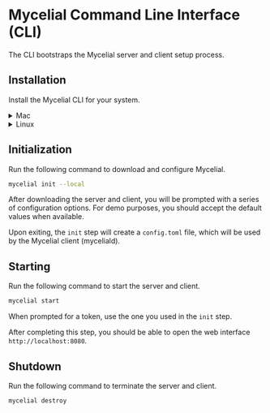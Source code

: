 # Mycelial Command Line Interface (CLI)

The CLI bootstraps the Mycelial server and client setup process.

## Installation


Install the Mycelial CLI for your system.

<details>
  <summary>Mac</summary>

  ```sh
  brew install mycelial/tap/mycelial
  ```

</details>

<details>
  <summary>Linux</summary>

  <details>
  <summary>Debian Based Linux x86_64</summary>

  ```sh
  curl -L https://github.com/mycelial/cli/releases/download/v0.1.3/mycelial_0.1.3_amd64.deb --output mycelial_0.1.3_amd64.deb
  dpkg -i ./mycelial_0.1.3_amd64.deb
  ```

  </details>

  <details>
  <summary>Debian Based Linux ARM64</summary>

  ```sh
  curl -L https://github.com/mycelial/cli/releases/download/v0.1.3/mycelial_0.1.3_arm64.deb --output mycelial_0.1.3_arm64.deb
  dpkg -i ./mycelial_0.1.3_arm64.deb
  ```

  </details>

  <details>
  <summary>Debian Based Linux ARM</summary>

  ```sh
  curl -L https://github.com/mycelial/cli/releases/download/v0.1.3/mycelial_0.1.3_armhf.deb --output mycelial_0.1.3_armhf.deb
  dpkg -i ./mycelial_0.1.3_armhf.deb
  ```

  </details>

  <details>
  <summary>Redhat Based Linux x86_64</summary>

  ```sh
  yum install https://github.com/mycelial/cli/releases/download/v0.1.3/mycelial-v0.1.3-1.x86_64.rpm 
  ```

  </details>

  <details>
  <summary>Redhat Based Linux ARM64</summary>

  ```sh
  yum install https://github.com/mycelial/cli/releases/download/v0.1.3/mycelial-v0.1.3-1.arm64.rpm 
  ```

  </details>

  <details>
  <summary>Redhat Based Linux ARM</summary>

  ```sh
  yum install https://github.com/mycelial/cli/releases/download/v0.1.3/mycelial-v0.1.3-1.armhf.rpm
  ```

  </details>

</details>

## Initialization

Run the following command to download and configure Mycelial.

```sh
mycelial init --local
```

After downloading the server and client, you will be prompted with a series of
configuration options. For demo purposes, you should accept the default values
when available.

Upon exiting, the `init` step will create a `config.toml` file, which will be
used by the Mycelial client (myceliald).

## Starting

Run the following command to start the server and client.

```sh
mycelial start
```

When prompted for a token, use the one you used in the `init` step.

After completing this step, you should be able to open the web interface 
`http://localhost:8080`.

## Shutdown

Run the following command to terminate the server and client.

```sh
mycelial destroy
```